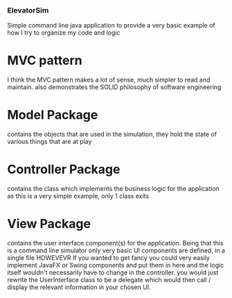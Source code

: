 ### ElevatorSim

Simple command line java application to provide a very basic example of how I try to organize my code and logic

# MVC pattern

I think the MVC pattern makes a lot of sense, much simpler to read and maintain.
also demonstrates the SOLID philosophy of software engineering

# Model Package
contains the objects that are used in the simulation, they hold the state of various things that are at play

# Controller Package
contains the class which implements the business logic for the application
as this is a very simple example, only 1 class exits

# View Package
contains the user interface component(s) for the application. Being that this is a command line simulator
only very basic UI components are defined, in a single file
HOWEVEVR
If you wanted to get fancy you could very easily implement JavaFX or Swing components and put them in here
and the logic itself wouldn't necessarily have to change in the controller.
you would just rewrite the UserInterface class to be a delegate which would then call / display the
relevant information in your chosen UI.
